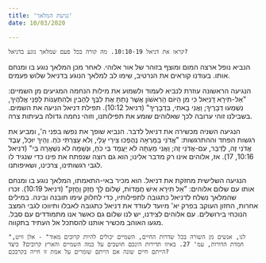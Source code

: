 ```yaml
---
title: 'נגיעת המלאך'
date: 10/03/2020

---
```


`קראו את דניאל 10:10-19. מה קורה בכל פעם שמלאך נוגע בדניאל?`

הנביא נופל ארצה המום ומוצף בזוהר של אור אלוהי. לאחר מכן המלאך נוגע בו ומנחם אותו. בעודנו קוראים את הנרטיב, שימו לב למלאך הנוגע בדניאל שלוש פעמים.

הנגיעה הראשונה עוזרת לנביא לעמוד ולשמוע את מילות הנחמה המגיעים מן השמיים: "אַל-תִּירָא דָנִיֵּאל כִּי מִן הַיּוֹם הָרִאשׁוֹן אֲשֶׁר נָתַתָּ אֶת לִבְּךָ לְהָבִין וּלְהִתְעַנּוֹת לִפְנֵי אֱלֹהֶיךָ, נִשְׁמְעוּ דְבָרֶיךָ; וַאֲנִי בָאתִי, בִּדְבָרֶיךָ" (דניאל 10:12). תפילת דניאל הניעה את השמים. בשבילנו זוהי ערובה לכך שאלוהים שומע את תפילותנו, וזוהי נחמה גדולה בעיתות צרה. 

הנגיעה השניה מכשירה את דניאל לדבר. הנביא שופך את נפשו בפני ה', ומביע את רגשות הפחד וההתרגשות: "אֲדֹנִי בַּמַּרְאָה נֶהֶפְכוּ צִירַי עָלַי, וְלֹא עָצַרְתִּי כֹּחַ. וְהֵיךְ יוּכַל, עֶבֶד אֲדֹנִי זֶה, לְדַבֵּר, עִם-אֲדֹנִי זֶה; וַאֲנִי מֵעַתָּה לֹא יַעֲמָד בִּי כֹחַ, וּנְשָׁמָה לֹא נִשְׁאֲרָה בִי" (דניאל 10:16, 17). אז, אלוהים אינו רק מדבר אלינו; הוא גם רוצה שנפתח את פינו כדי שנגיד לו לגבי רגשותינו, צרכינו, ושאיפותנו.

הנגיעה השלישית מחזקת את דניאל. הוא מכיר באי-התאמתו, המלאך נוגע בו ומנחם אותו עם שלום אלוהים: "אַל תִּירָא אִישׁ חֲמֻדוֹת, שָׁלוֹם לָךְ חֲזַק וַחֲזָק" (דניאל 10:19). זכרו שהמלאך נשלח לדניאל כתגובה לתפילותיו, כדי לחלוק עימו תובנה ובינה. במילים אחרות, החזון העוקב בפרק יא' מיועד לעודד את דניאל כתגובה לאבלו ותיווכו לגבי המצב הנוכחי בירושלים. עם אלוהים לצידנו, יש לנו שלום גם כאשר אנו מתמודדים עם סבל. מגעו האוהב מכשיר אותנו להסתכל אל העתיד בתקווה. 

`"לנו, אנשים מן השורה בכל שדרות החיים, השמיים יכולים להיות קרובים מאוד" - אלן וויט, חמדת הדורות, עמ' 27. באיזו תדירות הינכם חושבים על כמה השמיים והארץ קרובים? כיצד הייתם חיים שונה אם הייתם שומרים על אמת זו חייה בקרבכם?`